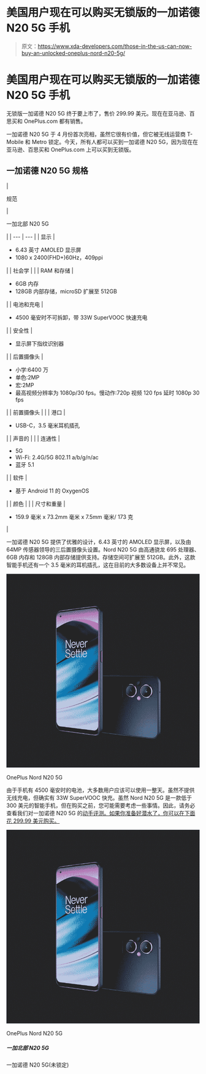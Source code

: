 # 美国用户现在可以购买无锁版的一加诺德 N20 5G 手机

> 原文：<https://www.xda-developers.com/those-in-the-us-can-now-buy-an-unlocked-oneplus-nord-n20-5g/>

# 美国用户现在可以购买无锁版的一加诺德 N20 5G 手机

无锁版一加诺德 N20 5G 终于要上市了，售价 299.99 美元。现在在亚马逊、百思买和 OnePlus.com 都有销售。

一加诺德 N20 5G 于 4 月份首次亮相，虽然它很有价值，但它被无线运营商 T-Mobile 和 Metro 锁定。今天，所有人都可以买到一加诺德 N20 5G，因为现在在亚马逊、百思买和 OnePlus.com 上可以买到无锁版。

## 一加诺德 N20 5G 规格

| 

规范

 | 

一加北部 N20 5G

 |
| --- | --- |
| 显示 | 

*   6.43 英寸 AMOLED 显示屏
*   1080 x 2400(FHD+)60Hz，409ppi

 |
| 社会学 |  |
| RAM 和存储 | 

*   6GB 内存
*   128GB 内部存储，microSD 扩展至 512GB

 |
| 电池和充电 | 

*   4500 毫安时不可拆卸，带 33W SuperVOOC 快速充电

 |
| 安全性 | 

*   显示屏下指纹识别器

 |
| 后置摄像头 | 

*   小学:6400 万
*   单色:2MP
*   宏:2MP
*   最高视频分辨率为 1080p/30 fps。慢动作:720p 视频 120 fps 延时 1080p 30 fps

 |
| 前置摄像头 |  |
| 港口 | 

*   USB-C，3.5 毫米耳机插孔

 |
| 声音的 |  |
| 连通性 | 

*   5G
*   Wi-Fi: 2.4G/5G 802.11 a/b/g/n/ac
*   蓝牙 5.1

 |
| 软件 | 

*   基于 Android 11 的 OxygenOS

 |
| 颜色 |  |
| 尺寸和重量 | 

*   159.9 毫米 x 73.2mm 毫米 x 7.5mm 毫米/ 173 克

 |

一加诺德 N20 5G 提供了优雅的设计，6.43 英寸的 AMOLED 显示屏，以及由 64MP 传感器领导的三后置摄像头设置。Nord N20 5G 由高通骁龙 695 处理器、6GB 内存和 128GB 内部存储提供支持。存储空间可扩展至 512GB。此外，这款智能手机还有一个 3.5 毫米的耳机插孔，这在目前的大多数设备上并不常见。

 <picture>![The OnePlus Nord N20 5G (Unlocked) ](img/37544dacb54108ffcd327ef7f6295ab0.png)</picture> 

OnePlus Nord N20 5G

由于手机有 4500 毫安时的电池，大多数用户应该可以使用一整天。虽然不提供无线充电，但确实有 33W SuperVOOC 快充。虽然 Nord N20 5G 是一款低于 300 美元的智能手机，但在购买之前，您可能需要考虑一些事情。因此，请务必查看我们对一加诺德 N20 5G 的[动手评测。如果你准备好潜水了，你可以在下面花 299.99 美元购买。](https://www.xda-developers.com/oneplus-nord-n20-5g-hands-on/)

 <picture>![The OnePlus Nord N20 5G (Unlocked) ](img/37544dacb54108ffcd327ef7f6295ab0.png)</picture> 

OnePlus Nord N20 5G

##### 一加北部 N20 5G

一加诺德 N20 5G(未锁定)